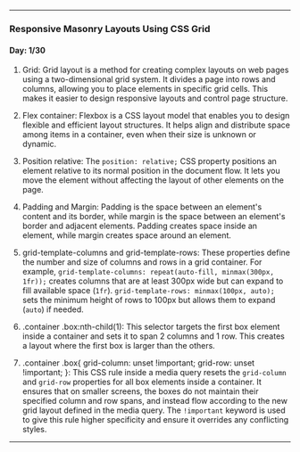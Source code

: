 
---

### Responsive Masonry Layouts Using CSS Grid

#### Day: 1/30



1. Grid: Grid layout is a method for creating complex layouts on web pages using a two-dimensional grid system. It divides a page into rows and columns, allowing you to place elements in specific grid cells. This makes it easier to design responsive layouts and control page structure.



2. Flex container: Flexbox is a CSS layout model that enables you to design flexible and efficient layout structures. It helps align and distribute space among items in a container, even when their size is unknown or dynamic.



3. Position relative: The `position: relative;` CSS property positions an element relative to its normal position in the document flow. It lets you move the element without affecting the layout of other elements on the page.



4. Padding and Margin: Padding is the space between an element's content and its border, while margin is the space between an element's border and adjacent elements. Padding creates space inside an element, while margin creates space around an element.



5. grid-template-columns and grid-template-rows: These properties define the number and size of columns and rows in a grid container. For example, `grid-template-columns: repeat(auto-fill, minmax(300px, 1fr));` creates columns that are at least 300px wide but can expand to fill available space (`1fr`). `grid-template-rows: minmax(100px, auto);` sets the minimum height of rows to 100px but allows them to expand (`auto`) if needed.



6. .container .box:nth-child(1): This selector targets the first box element inside a container and sets it to span 2 columns and 1 row. This creates a layout where the first box is larger than the others.



7. .container .box{ grid-column: unset !important; grid-row: unset !important; }: This CSS rule inside a media query resets the `grid-column` and `grid-row` properties for all box elements inside a container. It ensures that on smaller screens, the boxes do not maintain their specified column and row spans, and instead flow according to the new grid layout defined in the media query. The `!important` keyword is used to give this rule higher specificity and ensure it overrides any conflicting styles.

---
